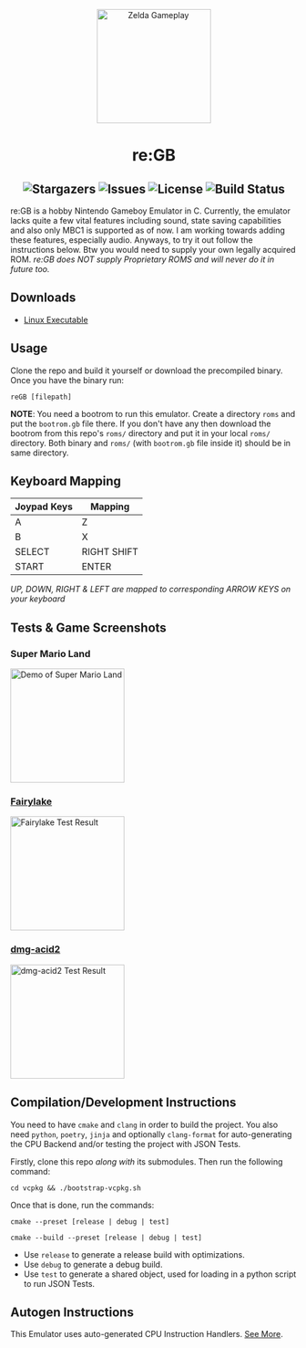 <p align="center"> <img src="https://raw.githubusercontent.com/mooncell07/reGB/master/static/zelda.gif" alt="Zelda Gameplay" height=200></p>
<h1 align="center">re:GB</h1>

<h2 align="center">
<img alt="Stargazers" src="https://img.shields.io/github/stars/mooncell07/reGB?style=for-the-badge&logo=starship&color=C9CBFF&logoColor=D9E0EE&labelColor=302D41">
<img alt="Issues" src="https://img.shields.io/github/issues/mooncell07/reGB?style=for-the-badge&logo=gitbook&color=B5E8E0&logoColor=D9E0EE&labelColor=302D41">
<img alt="License" src="https://img.shields.io/github/license/mooncell07/reGB?style=for-the-badge&logo=github&color=F2CDCD&logoColor=D9E0EE&labelColor=302D41"/>
<img alt="Build Status" src="https://img.shields.io/github/actions/workflow/status/mooncell07/reGB/Linux-Workflow.yml?style=for-the-badge&logo=githubactions&logoColor=D9E0EE&labelColor=302D41&color=a6e3a1"/>
</h2>

re:GB is a hobby Nintendo Gameboy Emulator in C. Currently, the emulator lacks quite a few vital features including sound, state saving capabilities and also only MBC1
is supported as of now. I am working towards adding these features, especially audio. Anyways, to try it out follow the instructions below. Btw you would need to 
supply your own legally acquired ROM. *re:GB does NOT supply Proprietary ROMS and will never do it in future too.*

## Downloads
- [Linux Executable](https://nightly.link/mooncell07/reGB/workflows/Linux-Workflow/master/Linux%20Executable.zip)

## Usage

Clone the repo and build it yourself or download the precompiled binary.
Once you have the binary run:

```
reGB [filepath]
```

**NOTE**: You need a bootrom to run this emulator. Create a directory `roms` and put the `bootrom.gb` file there. If you don't have any then download the bootrom from this repo's `roms/` directory and put it in your local `roms/` directory.
Both binary and `roms/` (with `bootrom.gb` file inside it) should be in same directory.

## Keyboard Mapping

| Joypad Keys | Mapping     |
|-------------|-------------|
| A           | Z           |
| B           | X           |
| SELECT      | RIGHT SHIFT |
| START       | ENTER       |

*UP, DOWN, RIGHT & LEFT are mapped to corresponding ARROW KEYS on your keyboard*

## Tests & Game Screenshots

### Super Mario Land
<img src="https://raw.githubusercontent.com/mooncell07/reGB/master/static/super-mario.gif" alt="Demo of Super Mario Land" height=200>

### <a href="https://github.com/Hacktix/scribbltests/tree/master/fairylake">Fairylake</a>
<img src="https://raw.githubusercontent.com/mooncell07/reGB/master/static/fairylake.gif" alt="Fairylake Test Result" height=200>

### <a href="https://github.com/mattcurrie/dmg-acid2"> dmg-acid2</a>
<img src="https://raw.githubusercontent.com/mooncell07/reGB/master/static/dmg-acid2.png" alt="dmg-acid2 Test Result" height=200>

## Compilation/Development Instructions

You need to have `cmake` and `clang` in order to build the project.
You also need `python`, `poetry`, `jinja` and optionally `clang-format` for auto-generating the CPU Backend and/or testing the project with JSON Tests.

Firstly, clone this repo *along with* its submodules.
Then run the following command:
```
cd vcpkg && ./bootstrap-vcpkg.sh
```
Once that is done, run the commands:
```
cmake --preset [release | debug | test]
```
```
cmake --build --preset [release | debug | test]
```

- Use `release` to generate a release build with optimizations.
- Use `debug` to generate a debug build.
- Use `test` to generate a shared object, used for loading in a python script to run JSON Tests.

## Autogen Instructions

This Emulator uses auto-generated CPU Instruction Handlers. [See More](./codegen/README.md).
